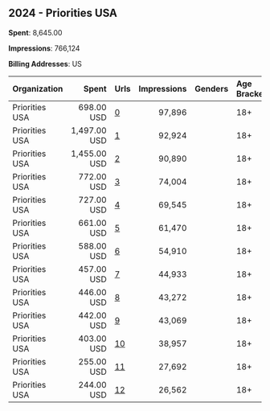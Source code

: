 ## 2024 - Priorities USA 
**Spent**: 8,645.00

**Impressions**: 766,124

**Billing Addresses**: US

|Organization|Spent|Urls|Impressions|Genders|Age Brackets|Country Codes|
|:---|---:|:---|---:|:---|:---|:---|
|Priorities USA|698.00 USD|[0](https://www.snap.com/political-ads/asset/c6a0dd40067045efd5d0297b7fdca0d54cc3af317640a1e3684bb6b953b55b81?mediaType=mp4)|97,896||18+|united states|
|Priorities USA|1,497.00 USD|[1](https://www.snap.com/political-ads/asset/13d00f8291625205630d1840ad85a00e3e2a87f1bbcb36b194200e6f80023c49?mediaType=mp4)|92,924||18+|united states|
|Priorities USA|1,455.00 USD|[2](https://www.snap.com/political-ads/asset/489dcf51352808b9d79859d57aab685ebd55dff63ea8717c77353ba6a2766d7f?mediaType=mp4)|90,890||18+|united states|
|Priorities USA|772.00 USD|[3](https://www.snap.com/political-ads/asset/5a9572c8b12600230abec51696d1d5b29a51eb8e9b6d4964627bedc1f224d55d?mediaType=mp4)|74,004||18+||
|Priorities USA|727.00 USD|[4](https://www.snap.com/political-ads/asset/7eb9bb1fbb0e98026a24b5777513c79d401e0374d252d2755a9b8c6584cd1156?mediaType=mp4)|69,545||18+||
|Priorities USA|661.00 USD|[5](https://www.snap.com/political-ads/asset/7eb9bb1fbb0e98026a24b5777513c79d401e0374d252d2755a9b8c6584cd1156?mediaType=mp4)|61,470||18+|united states|
|Priorities USA|588.00 USD|[6](https://www.snap.com/political-ads/asset/1e363b1a23dfb77ed7bd3706333ae508ab1af7cf5f3d8bad15974e2fd23c2362?mediaType=mp4)|54,910||18+|united states|
|Priorities USA|457.00 USD|[7](https://www.snap.com/political-ads/asset/57be7254b3fe91373c1fc1516e9808205a759650f1dd73b223d4b5ec0fb08d4f?mediaType=mp4)|44,933||18+||
|Priorities USA|446.00 USD|[8](https://www.snap.com/political-ads/asset/368b2dc81d5baffbc565e36f60c0feb7e8cd3df876e38415e6085b5b8ee375cc?mediaType=mp4)|43,272||18+|united states|
|Priorities USA|442.00 USD|[9](https://www.snap.com/political-ads/asset/7eb9bb1fbb0e98026a24b5777513c79d401e0374d252d2755a9b8c6584cd1156?mediaType=mp4)|43,069||18+||
|Priorities USA|403.00 USD|[10](https://www.snap.com/political-ads/asset/7eb9bb1fbb0e98026a24b5777513c79d401e0374d252d2755a9b8c6584cd1156?mediaType=mp4)|38,957||18+|united states|
|Priorities USA|255.00 USD|[11](https://www.snap.com/political-ads/asset/3bd161053e4353485ffaab664b0cecb22195fc7c82b21082f2c1d6ee9a09a76d?mediaType=mp4)|27,692||18+||
|Priorities USA|244.00 USD|[12](https://www.snap.com/political-ads/asset/7eb9bb1fbb0e98026a24b5777513c79d401e0374d252d2755a9b8c6584cd1156?mediaType=mp4)|26,562||18+||
